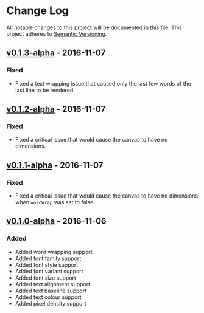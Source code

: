 # Change Log
All notable changes to this project will be documented in this file.
This project adheres to [Semantic Versioning](http://semver.org/).


## [v0.1.3-alpha] - 2016-11-07

### Fixed

- Fixed a text wrapping issue that caused only the last few words of the last line to be rendered.


## [v0.1.2-alpha] - 2016-11-07

### Fixed

- Fixed a critical issue that would cause the canvas to have no dimensions.


## [v0.1.1-alpha] - 2016-11-07

### Fixed

- Fixed a critical issue that would cause the canvas to have no dimensions when `wordWrap` was set to false.


## [v0.1.0-alpha] - 2016-11-06

### Added

- Added word wrapping support
- Added font family support
- Added font style support
- Added font variant support
- Added font size support
- Added text alignment support
- Added text baseline support
- Added text colour support
- Added pixel density support


[Latest]: https://github.com/MrSlide/TextCanvas/tree/master
[Unreleased]: https://github.com/MrSlide/TextCanvas/compare/v0.1.3-alpha...develop
[v0.1.3-alpha]: https://github.com/MrSlide/TextCanvas/compare/v0.1.2-alpha...v0.1.3-alpha
[v0.1.2-alpha]: https://github.com/MrSlide/TextCanvas/compare/v0.1.1-alpha...v0.1.2-alpha
[v0.1.1-alpha]: https://github.com/MrSlide/TextCanvas/compare/v0.1.0-alpha...v0.1.1-alpha
[v0.1.0-alpha]: https://github.com/MrSlide/TextCanvas/tree/v0.1.0-alpha
